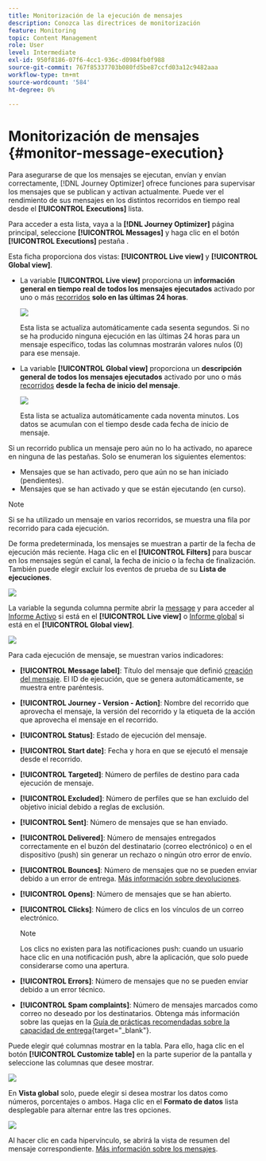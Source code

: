 ```yaml
---
title: Monitorización de la ejecución de mensajes
description: Conozca las directrices de monitorización
feature: Monitoring
topic: Content Management
role: User
level: Intermediate
exl-id: 950f8186-07f6-4cc1-936c-d0984fb0f988
source-git-commit: 767f85337703b080fd5be87ccfd03a12c9482aaa
workflow-type: tm+mt
source-wordcount: '584'
ht-degree: 0%

---
```


# Monitorización de mensajes {#monitor-message-execution}

Para asegurarse de que los mensajes se ejecutan, envían y envían correctamente, [!DNL Journey Optimizer] ofrece funciones para supervisar los mensajes que se publican y activan actualmente. Puede ver el rendimiento de sus mensajes en los distintos recorridos <!--and APIs--> en tiempo real desde el **[!UICONTROL Executions]** lista.

Para acceder a esta lista, vaya a la **[!DNL Journey Optimizer]** página principal, seleccione **[!UICONTROL Messages]** y haga clic en el botón **[!UICONTROL Executions]** pestaña .

Esta ficha proporciona dos vistas: **[!UICONTROL Live view]** y **[!UICONTROL Global view]**.

* La variable **[!UICONTROL Live view]** proporciona un **información general en tiempo real de todos los mensajes ejecutados** activado por uno o más [recorridos](../building-journeys/journey.md) **solo en las últimas 24 horas**.

   ![](assets/message-execution-tab-live.png)

   Esta lista se actualiza automáticamente cada sesenta segundos. Si no se ha producido ninguna ejecución en las últimas 24 horas para un mensaje específico, todas las columnas mostrarán valores nulos (0) para ese mensaje.

* La variable **[!UICONTROL Global view]** proporciona un **descripción general de todos los mensajes ejecutados** activado por uno o más [recorridos](../building-journeys/journey.md) **desde la fecha de inicio del mensaje**.

   ![](assets/message-execution-tab-global.png)

   Esta lista se actualiza automáticamente cada noventa minutos. Los datos se acumulan con el tiempo desde cada fecha de inicio de mensaje.

Si un recorrido publica un mensaje pero aún no lo ha activado, no aparece en ninguna de las pestañas. Solo se enumeran los siguientes elementos:
* Mensajes que se han activado, pero que aún no se han iniciado (pendientes).
* Mensajes que se han activado y que se están ejecutando (en curso).

>[!NOTE]
>
>Si se ha utilizado un mensaje en varios recorridos, se muestra una fila por recorrido para cada ejecución.

De forma predeterminada, los mensajes se muestran a partir de la fecha de ejecución más reciente. Haga clic en el **[!UICONTROL Filters]** para buscar en los mensajes según el canal, la fecha de inicio o la fecha de finalización. También puede elegir excluir los eventos de prueba de su **Lista de ejecuciones**.

![](assets/message-execution-tab-filters.png)

La variable <!--**[!UICONTROL Quick action]**-->la segunda columna permite abrir la [message](create-message.md) y para acceder al [Informe Activo](../reports/live-report.md) si está en el **[!UICONTROL Live view]** o [Informe global](../reports/global-report.md) si está en el **[!UICONTROL Global view]**.

![](assets/message-execution-open-live-report.png)

Para cada ejecución de mensaje, se muestran varios indicadores:

* **[!UICONTROL Message label]**: Título del mensaje que definió [creación del mensaje](create-message.md). El ID de ejecución, que se genera automáticamente, se muestra entre paréntesis.

   <!--**[!UICONTROL Execution ID]**: Automatically generated identifier.
  **[!UICONTROL Source]**: Name of the journey leveraging that message.-->

* **[!UICONTROL Journey - Version - Action]**: Nombre del recorrido que aprovecha el mensaje, la versión del recorrido y la etiqueta de la acción que aprovecha el mensaje en el recorrido.

* **[!UICONTROL Status]**: Estado de ejecución del mensaje.

* **[!UICONTROL Start date]**: Fecha y hora en que se ejecutó el mensaje desde el recorrido.

* **[!UICONTROL Targeted]**: Número de perfiles de destino para cada ejecución de mensaje.

* **[!UICONTROL Excluded]**: Número de perfiles que se han excluido del objetivo inicial debido a reglas de exclusión.

* **[!UICONTROL Sent]**: Número de mensajes que se han enviado.

* **[!UICONTROL Delivered]**: Número de mensajes entregados correctamente en el buzón del destinatario (correo electrónico) o en el dispositivo (push) sin generar un rechazo o ningún otro error de envío.

* **[!UICONTROL Bounces]**: Número de mensajes que no se pueden enviar debido a un error de entrega. [Más información sobre devoluciones](suppression-list.md).

* **[!UICONTROL Opens]**: Número de mensajes que se han abierto.

* **[!UICONTROL Clicks]**: Número de clics en los vínculos de un correo electrónico.

   >[!NOTE]
   >
   >Los clics no existen para las notificaciones push: cuando un usuario hace clic en una notificación push, abre la aplicación, que solo puede considerarse como una apertura.

* **[!UICONTROL Errors]**: Número de mensajes que no se pueden enviar debido a un error técnico.

* **[!UICONTROL Spam complaints]**: Número de mensajes marcados como correo no deseado por los destinatarios. Obtenga más información sobre las quejas en la [Guía de prácticas recomendadas sobre la capacidad de entrega](https://experienceleague.adobe.com/docs/deliverability-learn/deliverability-best-practice-guide/metrics-for-deliverability/complaints.html#metrics-for-deliverability){target=&quot;_blank&quot;}.

Puede elegir qué columnas mostrar en la tabla. Para ello, haga clic en el botón **[!UICONTROL Customize table]** en la parte superior de la pantalla y seleccione las columnas que desee mostrar.

![](assets/message-execution-customize-table.png)

En **Vista global** solo, puede elegir si desea mostrar los datos como números, porcentajes o ambos. Haga clic en el **Formato de datos** lista desplegable para alternar entre las tres opciones.

![](assets/message-execution-data-format.png)

Al hacer clic en cada hipervínculo, se abrirá la vista de resumen del mensaje correspondiente. [Más información sobre los mensajes](create-message.md).
